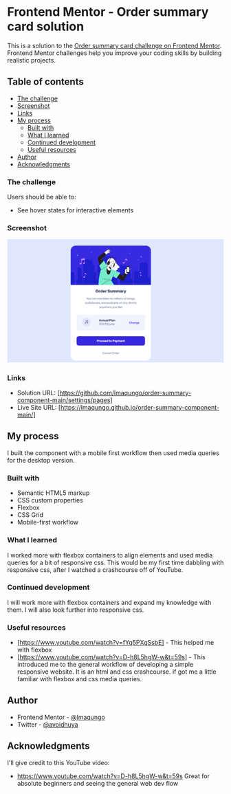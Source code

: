 # Frontend Mentor - Order summary card solution

This is a solution to the [Order summary card challenge on Frontend Mentor](https://www.frontendmentor.io/challenges/order-summary-component-QlPmajDUj). Frontend Mentor challenges help you improve your coding skills by building realistic projects. 

## Table of contents

  - [The challenge](#the-challenge)
  - [Screenshot](#screenshot)
  - [Links](#links)
- [My process](#my-process)
  - [Built with](#built-with)
  - [What I learned](#what-i-learned)
  - [Continued development](#continued-development)
  - [Useful resources](#useful-resources)
- [Author](#author)
- [Acknowledgments](#acknowledgments)


### The challenge

Users should be able to:

- See hover states for interactive elements

### Screenshot

![](images/Screenshot%20(81).png)


### Links

- Solution URL: [https://github.com/lmaqungo/order-summary-component-main/settings/pages]
- Live Site URL: [https://lmaqungo.github.io/order-summary-component-main/]

## My process

I built the component with a mobile first workflow then used media queries for the desktop version.

### Built with

- Semantic HTML5 markup
- CSS custom properties
- Flexbox
- CSS Grid
- Mobile-first workflow

### What I learned

I worked more with flexbox containers to align elements and used media queries for a bit of responsive css. This would be my first time dabbling with responsive css, after I watched a crashcourse off of YouTube. 

### Continued development

I will work more with flexbox containers and expand my knowledge with them. I will also look further into responsive css.


### Useful resources

- [https://www.youtube.com/watch?v=fYq5PXgSsbE] - This helped me with flexbox
- [https://www.youtube.com/watch?v=D-h8L5hgW-w&t=59s] - This introduced me to the general workflow of developing a simple responsive website. It is an html and css crashcourse. if got me a little familiar with flexbox and css media queries.


## Author

- Frontend Mentor - [@lmaqungo](https://www.frontendmentor.io/profile/lmaqungo)
- Twitter - [@avoidhuya](https://twitter.com/avoidhuya)


## Acknowledgments

I'll give credit to this YouTube video:
- https://www.youtube.com/watch?v=D-h8L5hgW-w&t=59s
Great for absolute beginners and seeing the general web dev flow
